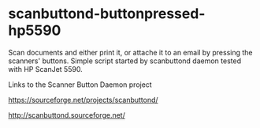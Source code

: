# scanbuttond-buttonpressed-hp5590
Scan documents and either print it, or attache it to an email by pressing the scanners' buttons. Simple script started by scanbuttond daemon tested with HP ScanJet 5590.

Links to the Scanner Button Daemon project

https://sourceforge.net/projects/scanbuttond/

http://scanbuttond.sourceforge.net/
